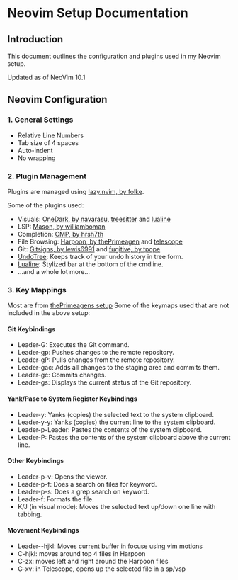 # Neovim Setup Documentation

## Introduction

This document outlines the configuration and plugins used in my Neovim setup.

Updated as of NeoVim 10.1

## Neovim Configuration

### 1. General Settings

- Relative Line Numbers
- Tab size of 4 spaces
- Auto-indent
- No wrapping

### 2. Plugin Management

Plugins are managed using [lazy.nvim, by folke](https://github.com/folke/lazy.nvim).

Some of the plugins used:
- Visuals: [OneDark, by navarasu](https://github.com/navarasu/onedark.nvim), [treesitter](https://github.com/nvim-treesitter/nvim-treesitter) and [lualine](https://github.com/nvim-lualine/lualine.nvim)
- LSP: [Mason, by williamboman](https://github.com/williamboman/mason.nvim)
- Completion: [CMP, by hrsh7th](https://github.com/hrsh7th/nvim-cmp)
- File Browsing: [Harpoon, by thePrimeagen](https://github.com/ThePrimeagen/harpoon/tree/harpoon2) and [telescope](https://github.com/nvim-telescope/telescope.nvim)
- Git: [Gitsigns, by lewis6991](https://github.com/lewis6991/gitsigns.nvim) and [fugitive, by tpope](https://github.com/tpope/vim-fugitive)
- [UndoTree](https://github.com/mbbill/undotree): Keeps track of your undo history in tree form.
- [Lualine](https://github.com/nvim-lualine/lualine.nvim): Stylized bar at the bottom of the cmdline.
- ...and a whole lot more...

### 3. Key Mappings

Most are from [thePrimeagens setup](https://github.com/ThePrimeagen/init.lua)
Some of the keymaps used that are not included in the above setup:

#### Git Keybindings
- Leader-G: Executes the Git command.
- Leader-gp: Pushes changes to the remote repository.
- Leader-gP: Pulls changes from the remote repository.
- Leader-gac: Adds all changes to the staging area and commits them.
- Leader-gc: Commits changes.
- Leader-gs: Displays the current status of the Git repository.

#### Yank/Pase to System Register Keybindings
- Leader-y: Yanks (copies) the selected text to the system clipboard.
- Leader-y-y: Yanks (copies) the current line to the system clipboard.
- Leader-p-Leader: Pastes the contents of the system clipboard.
- Leader-P: Pastes the contents of the system clipboard above the current line.

#### Other Keybindings
- Leader-p-v: Opens the viewer.
- Leader-p-f: Does a search on files for keyword.
- Leader-p-s: Does a grep search on keyword.
- Leader-f: Formats the file. 
- K/J (in visual mode): Moves the selected text up/down one line with tabbing.

#### Movement Keybindings
- Leader-<tab>-hjkl: Moves current buffer in focuse using vim motions
- C-hjkl: moves around top 4 files in Harpoon 
- C-zx: moves left and right around the Harpoon files
- C-xv: in Telescope, opens up the selected file in a sp/vsp
